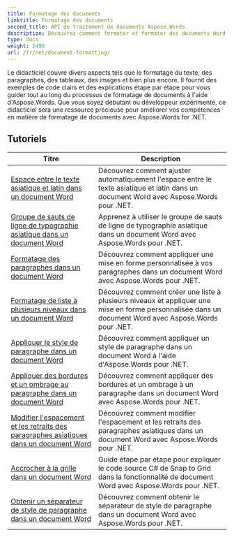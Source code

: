 ```yaml
---
title: Formatage des documents
linktitle: Formatage des documents
second_title: API de traitement de documents Aspose.Words
description: Découvrez comment formater et formater des documents Word avec Aspose.Words pour .NET. Les didacticiels vous guideront à travers les différentes techniques de mise en page, de style, de numérotation, de paragraphes, de polices et bien plus encore.
type: docs
weight: 1490
url: /fr/net/document-formatting/
---
```


Le didacticiel couvre divers aspects tels que le formatage du texte, des paragraphes, des tableaux, des images et bien plus encore. Il fournit des exemples de code clairs et des explications étape par étape pour vous guider tout au long du processus de formatage de documents à l'aide d'Aspose.Words. Que vous soyez débutant ou développeur expérimenté, ce didacticiel sera une ressource précieuse pour améliorer vos compétences en matière de formatage de documents avec Aspose.Words for .NET.

 ## Tutoriels
| Titre | Description |
| --- | --- |
| [Espace entre le texte asiatique et latin dans un document Word](./space-between-asian-and-latin-text/) | Découvrez comment ajuster automatiquement l'espace entre le texte asiatique et latin dans un document Word avec Aspose.Words pour .NET. |
| [Groupe de sauts de ligne de typographie asiatique dans un document Word](./asian-typography-line-break-group/) | Apprenez à utiliser le groupe de sauts de ligne de typographie asiatique dans un document Word avec Aspose.Words pour .NET. |
| [Formatage des paragraphes dans un document Word](./paragraph-formatting/) | Découvrez comment appliquer une mise en forme personnalisée à vos paragraphes dans un document Word avec Aspose.Words pour .NET. |
| [Formatage de liste à plusieurs niveaux dans un document Word](./multilevel-list-formatting/) | Découvrez comment créer une liste à plusieurs niveaux et appliquer une mise en forme personnalisée dans un document Word avec Aspose.Words pour .NET. |
| [Appliquer le style de paragraphe dans un document Word](./apply-paragraph-style/) | Découvrez comment appliquer un style de paragraphe dans un document Word à l'aide d'Aspose.Words pour .NET. |
| [Appliquer des bordures et un ombrage au paragraphe dans un document Word](./apply-borders-and-shading-to-paragraph/) | Découvrez comment appliquer des bordures et un ombrage à un paragraphe dans un document Word avec Aspose.Words pour .NET. |
| [Modifier l'espacement et les retraits des paragraphes asiatiques dans un document Word](./change-asian-paragraph-spacing-and-indents/) | Découvrez comment modifier l'espacement et les retraits des paragraphes asiatiques dans un document Word avec Aspose.Words pour .NET. |
| [Accrocher à la grille dans un document Word](./snap-to-grid/) | Guide étape par étape pour expliquer le code source C# de Snap to Grid dans la fonctionnalité de document Word avec Aspose.Words pour .NET. |
| [Obtenir un séparateur de style de paragraphe dans un document Word](./get-paragraph-style-separator/) | Découvrez comment obtenir le séparateur de style de paragraphe dans un document Word avec Aspose.Words pour .NET. |